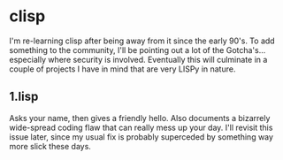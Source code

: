 # clisp
I'm re-learning clisp after being away from it since the early 90's. To add something to the community, I'll be pointing out a lot of the Gotcha's... especially where security is involved. Eventually this will culminate in a couple of projects I have in mind that are very LISPy in nature.

## 1.lisp
Asks your name, then gives a friendly hello. Also documents a bizarrely wide-spread coding flaw that can really mess up your day. I'll revisit this issue later, since my usual fix is probably superceded by something way more slick these days.
